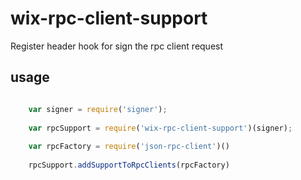 # wix-rpc-client-support

Register header hook for sign the rpc client request
 
 
## usage
```javascript

    var signer = require('signer');
    
    var rpcSupport = require('wix-rpc-client-support')(signer);
    
    var rpcFactory = require('json-rpc-client')()
    
    rpcSupport.addSupportToRpcClients(rpcFactory)
    

```